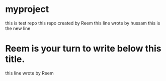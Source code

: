 # myproject
this is test repo
this repo created by Reem 
this line wrote by hussam
this is the new line
# Reem is your turn to write below this title.
this line wrote by Reem